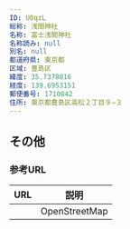```yaml
---
ID: U0qzL
総称: 浅間神社
名称: 富士浅間神社
名称読み: null
別名: null
都道府県: 東京都
区域: 豊島区
緯度: 35.7378816
経度: 139.6953151
郵便番号: 1710042
住所: 東京都豊島区高松２丁目９−３
---
```


## その他

### 参考URL

| URL | 説明          |
| --- | ------------- |
|     | OpenStreetMap |
